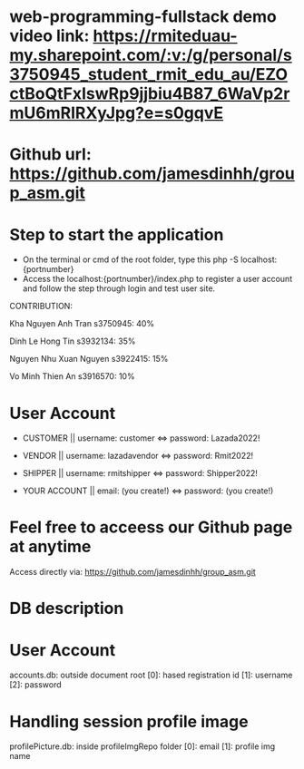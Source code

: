 # web-programming-fullstack demo video link: https://rmiteduau-my.sharepoint.com/:v:/g/personal/s3750945_student_rmit_edu_au/EZOctBoQtFxIswRp9jjbiu4B87_6WaVp2rmU6mRlRXyJpg?e=s0gqvE

# Github url: https://github.com/jamesdinhh/group_asm.git

# Step to start the application
- On the terminal or cmd of the root folder, type this php -S localhost:{portnumber}
- Access the localhost:{portnumber}/index.php to register a user account and follow the step through login and test user site.

CONTRIBUTION:

Kha Nguyen Anh Tran s3750945: 40% 


Dinh Le Hong Tin s3932134: 35%

Nguyen Nhu Xuan Nguyen s3922415: 15%

Vo Minh Thien An s3916570: 10%

# User Account
* CUSTOMER ||
username: customer <=>
password: Lazada2022!

* VENDOR ||
username: lazadavendor <=>
password: Rmit2022!

* SHIPPER ||
username: rmitshipper <=>
password: Shipper2022!

* YOUR ACCOUNT ||
email: (you create!) <=>
password: (you create!)

# Feel free to acceess our Github page at anytime
Access directly via: https://github.com/jamesdinhh/group_asm.git

# DB description
# User Account
accounts.db: outside document root
[0]: hased registration id
[1]: username
[2]: password

# Handling session profile image
profilePicture.db: inside profileImgRepo folder
[0]: email
[1]: profile img name
